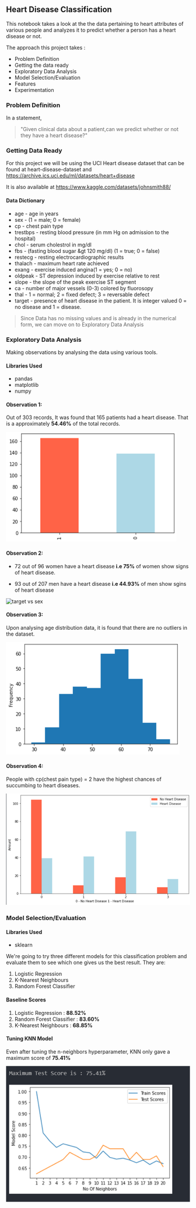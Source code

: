 ## Heart Disease Classification

This notebook takes a look at the the data pertaining to heart attributes of various people and analyzes it to predict whether a person has a heart disease or not.

The approach this project takes : 

* Problem Definition
* Getting the data ready
* Exploratory Data Analysis
* Model Selection/Evaluation
* Features
* Experimentation

### Problem Definition

In a statement,
> "Given clinical data about a patient,can we predict whether or not they have a heart disease?"

### Getting Data Ready

For this project we will be using the UCI Heart disease dataset that can be found at heart-disease-dataset and https://archive.ics.uci.edu/ml/datasets/heart+disease

It is also available at https://www.kaggle.com/datasets/johnsmith88/


#### Data Dictionary

* age - age in years
* sex - (1 = male; 0 = female)
* cp - chest pain type
* trestbps - resting blood pressure (in mm Hg on admission to the hospital)
* chol - serum cholestrol in mg/dl
* fbs - (fasting blood sugar &gt 120 mg/dl) (1 = true; 0 = false)
* restecg - resting electrocardiographic results
* thalach - maximum heart rate achieved
* exang - exercise induced angina(1 = yes; 0 = no)
* oldpeak - ST depression induced by exercise relative to rest
* slope - the slope of the peak exercise ST segment
* ca - number of major vessels (0-3) colored by fluorosopy
* thal - 1 = normal; 2 = fixed defect; 3 = reversable defect
* target - presence of heart disease in the patient. It is integer valued 0 = no disease and 1 = disease.

> Since Data has no missing values and is already in the numerical form, we can move  on to Exploratory Data Analysis

### Exploratory Data Analysis

Making observations by analysing the data using various tools.

#### Libraries Used

* pandas
* matplotlib
* numpy

#### Observation 1:

Out of 303 records, It was found that 165 patients had a heart disease. That is a approximately **54.46%** of the total records.

 ![Heart Disease Value Counts](Target%20Value%20Counts.png)


 #### Observation 2:

 * 72 out of 96 women have a heart disease **i.e 75%** of women show signs of heart disease.

* 93 out of 207 men have a heart disease **i.e 44.93%** of men show sgins of heart disease

![target vs sex](https://user-images.githubusercontent.com/76565276/177000643-fe522790-b02c-4659-8a1b-b4547ef9a1ec.png)


#### Observation 3:

Upon analysing age distribution data, it is found that there are no outliers in the dataset.

![Age Distribution](age%20distribution.png)

#### Observation 4:

People with cp(chest pain type) = 2 have the highest chances of succumbing to heart diseases.

![Heart Disease Frequency VS Chest Pain Type](Heart%20Disease%20Frequency%20by%20chest%20pain%20type.png)



### Model Selection/Evaluation

#### Libraries Used

* sklearn


We're going to try three different models for this classification problem and evaluate them to see which one gives us the best result. They are:

1. Logistic Regression
2. K-Nearest Neighbours
3. Random Forest Classifier

#### Baseline Scores

1. Logistic Regression : **88.52%**
2. Random Forest Classifier : **83.60%**
3. K-Nearest Neighbours : **68.85%**

#### Tuning KNN Model

 Even after tuning the n-neighbors hyperparameter, KNN only gave a maximum score of **75.41%**

 ![KNN Max Score](knn%20max%20score.png)

